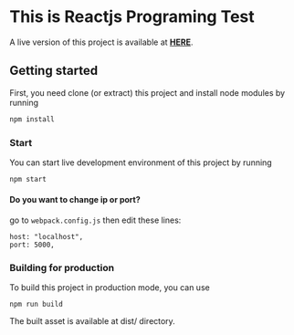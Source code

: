 This is Reactjs Programing Test
====
A live version of this project is available at [**HERE**](http://gallery-infinite.surge.sh/).

## Getting started

First, you need clone (or extract) this project and install node modules by running

```sh
npm install
```

### Start

You can start live development environment of this project by running

```sh
npm start
```

#### Do you want to change ip or port?

go to `webpack.config.js` then edit these lines:     

```
host: "localhost",
port: 5000,
```

### Building for production

To build this project in production mode, you can use

```
npm run build
```

The built asset is available at dist/ directory.